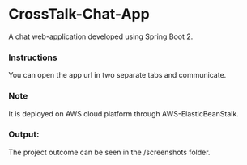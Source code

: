 # CrossTalk-Chat-App
A chat web-application developed using Spring Boot 2.

### Instructions
You can open the app url in two separate tabs and communicate.

### Note
It is deployed on AWS cloud platform through AWS-ElasticBeanStalk.

### Output:
The project outcome can be seen in the /screenshots folder.

